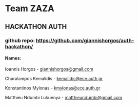 # Team ZAZA
## HACKATHON AUTH

### github repo: https://github.com/giannishorgos/auth-hackathon/

#### Names: 
Ioannis Horgos - giannishorgos@gmail.com 

Charalampos Kemalidis - kemalidic@ece.auth.gr 

Konstantinos Mylonas - kmylonas@ece.auth.gr 

Matthieu Ndumbi Lukuenya - matthieundumbi@gmail.com 
